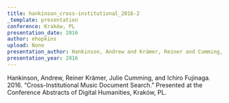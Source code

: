 ```yaml
---
title: hankinson_cross-institutional_2016-2
_template: presentation
conference: Kraków, PL
presentation_date: 2016
author: ehopkins
upload: None
presentation_author: Hankinson, Andrew and Krämer, Reiner and Cumming, Julie and Fujinaga, Ichiro
presentation_year: 2016
---
```

Hankinson, Andrew, Reiner Krämer, Julie Cumming, and Ichiro Fujinaga. 2016. “Cross-Institutional Music Document Search.” Presented at the Conference Abstracts of Digital Humanities, Kraków, PL.
